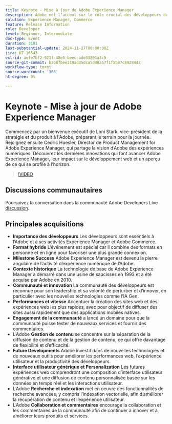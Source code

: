 ```yaml
---
title: Keynote - Mise à jour de Adobe Experience Manager
description: Adobe met l’accent sur le rôle crucial des développeurs dans son activité d’Experience Manager et de Commerce, met en évidence le format d’événement hybride, célèbre les jalons et se concentre sur l’innovation, les performances, l’engagement de la communauté et les développements futurs dans les performances web, l’interface utilisateur générative et les fonctionnalités de recherche avancées.
solution: Experience Manager, Commerce
feature: Release Information
role: Developer
level: Beginner, Intermediate
doc-type: Event
duration: 3101
last-substantial-update: 2024-11-27T00:00:00Z
jira: KT-16543
exl-id: aefe7bf2-921f-48e5-beec-ade33801a3c5
source-git-commit: b3b8fbee219ad35dca5d48a57f1f5b87c8928443
workflow-type: tm+mt
source-wordcount: '366'
ht-degree: 0%

---
```


# Keynote - Mise à jour de Adobe Experience Manager

Commencez par un bienvenue exécutif de Loni Stark, vice-président de la stratégie et du produit à l&#39;Adobe, préparant le terrain pour la journée. Rejoignez ensuite Cedric Huesler, Director de Product Management for Adobe Experience Manager, qui partage la vision d’Adobe des expériences numériques. Découvrez les dernières innovations qui font avancer Adobe Experience Manager, leur impact sur le développement web et un aperçu de ce qui se profile à l’horizon.

>[!VIDEO](https://video.tv.adobe.com/v/3439437/?learn=on&enablevpops)

## Discussions communautaires

Poursuivez la conversation dans la communauté Adobe Developers Live [discussion](https://adobe.ly/3Ywf7Vm).

## Principales acquisitions

* **Importance des développeurs** Les développeurs sont essentiels à l’Adobe et à ses activités Experience Manager et Adobe Commerce. &#x200B;
* **Format hybride** L’événement est spécial car il combine des formats en personne et en ligne pour favoriser une plus grande connexion.
* **Milestone Success** Adobe Experience Manager est devenu la pierre angulaire de l’activité d’expérience numérique de l’Adobe. &#x200B;
* **Contexte historique** La technologie de base de Adobe Experience Manager a démarré dans une usine de saucisses en 1993 et a été acquise par Adobe en 2010.
* **Communauté et innovation** La communauté des développeurs est reconnue pour son leadership et sa volonté de perturber et d’innover, en particulier avec les nouvelles technologies comme l’IA Gen.
* **Performances et vitesse** Accentuer la création des sites web et des expériences web les plus rapides, avec pour objectif de diffuser des sites aussi rapidement que des applications mobiles natives.
* **Engagement de la communauté** a lancé un domaine pour que la communauté puisse tester de nouveaux services et fournir des commentaires.
* L’Adobe **Gestion de contenu** se concentre sur la séparation de la diffusion de contenu et de la gestion de contenu, ce qui offre davantage de flexibilité et d’efficacité.
* **Future Developments** Adobe investit dans de nouvelles technologies et de nouveaux outils pour améliorer les performances web, l’expérience utilisateur et la productivité des développeurs.
* **Interface utilisateur générique et Personalization** Les futures expériences web comprendront une composition d’interface utilisateur générative et une diffusion de contenu personnalisée basée sur les données en temps réel et les interactions utilisateur. &#x200B;
* L’Adobe **Recherche et indexation** met en oeuvre des fonctionnalités de recherche avancées, y compris l’indexation vectorielle, afin d’améliorer la récupération de contenu et l’expérience utilisateur.
* L’Adobe **Collaboration et commentaires** encourage la collaboration et les commentaires de la communauté afin de continuer à innover et à améliorer leurs produits et services.

